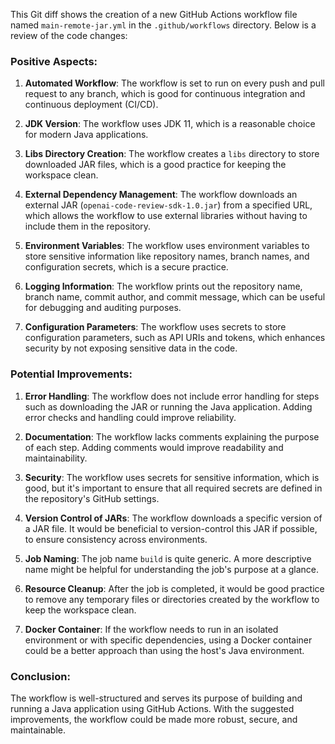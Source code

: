 This Git diff shows the creation of a new GitHub Actions workflow file named `main-remote-jar.yml` in the `.github/workflows` directory. Below is a review of the code changes:

### Positive Aspects:

1. **Automated Workflow**: The workflow is set to run on every push and pull request to any branch, which is good for continuous integration and continuous deployment (CI/CD).

2. **JDK Version**: The workflow uses JDK 11, which is a reasonable choice for modern Java applications.

3. **Libs Directory Creation**: The workflow creates a `libs` directory to store downloaded JAR files, which is a good practice for keeping the workspace clean.

4. **External Dependency Management**: The workflow downloads an external JAR (`openai-code-review-sdk-1.0.jar`) from a specified URL, which allows the workflow to use external libraries without having to include them in the repository.

5. **Environment Variables**: The workflow uses environment variables to store sensitive information like repository names, branch names, and configuration secrets, which is a secure practice.

6. **Logging Information**: The workflow prints out the repository name, branch name, commit author, and commit message, which can be useful for debugging and auditing purposes.

7. **Configuration Parameters**: The workflow uses secrets to store configuration parameters, such as API URIs and tokens, which enhances security by not exposing sensitive data in the code.

### Potential Improvements:

1. **Error Handling**: The workflow does not include error handling for steps such as downloading the JAR or running the Java application. Adding error checks and handling could improve reliability.

2. **Documentation**: The workflow lacks comments explaining the purpose of each step. Adding comments would improve readability and maintainability.

3. **Security**: The workflow uses secrets for sensitive information, which is good, but it's important to ensure that all required secrets are defined in the repository's GitHub settings.

4. **Version Control of JARs**: The workflow downloads a specific version of a JAR file. It would be beneficial to version-control this JAR if possible, to ensure consistency across environments.

5. **Job Naming**: The job name `build` is quite generic. A more descriptive name might be helpful for understanding the job's purpose at a glance.

6. **Resource Cleanup**: After the job is completed, it would be good practice to remove any temporary files or directories created by the workflow to keep the workspace clean.

7. **Docker Container**: If the workflow needs to run in an isolated environment or with specific dependencies, using a Docker container could be a better approach than using the host's Java environment.

### Conclusion:

The workflow is well-structured and serves its purpose of building and running a Java application using GitHub Actions. With the suggested improvements, the workflow could be made more robust, secure, and maintainable.